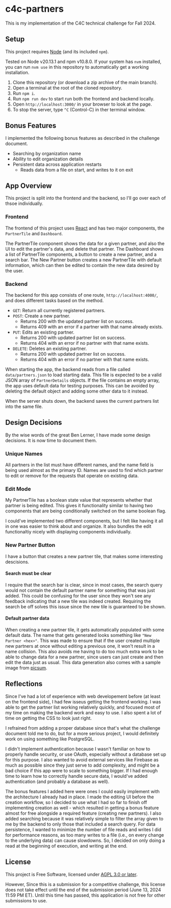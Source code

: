 # c4c-partners

This is my implementation of the C4C technical challenge for Fall 2024.

## Setup

This project requires [Node](https://nodejs.org) (and its included `npm`).

Tested on Node v20.13.1 and npm v10.8.0.
If your system has `nvm` installed, you can run `nvm use` in this repository
to automatically get a working installation.

1. Clone this repository (or download a zip archive of the main branch).
2. Open a terminal at the root of the cloned repository.
3. Run `npm i`.
4. Run `npm run dev` to start run both the frontend and backend locally.
5. Open `http://localhost:3000/` in your browser to look at the page.
6. To stop the server, type `^C` (Control-C) in ther terminal window.

## Bonus Features

I implemented the following bonus features as described in the challenge
document.

-   Searching by organization name
-   Ability to edit organization details
-   Persistent data across application restarts
    -   Reads data from a file on start, and writes to it on exit

## App Overview

This project is split into the frontend and the backend, so I'll go over each
of thsoe individually.

### Frontend

The frontend of this project uses [React](https://react.dev) and has two major
components, the `PartnerTile` and `Dashboard`.

The PartnerTile component shows the data for a given partner, and also the UI
to edit the partner's data, and delete that partner.
The Dashboard shows a list of PartnerTile components, a button to create a new
partner, and a search bar.
The New Partner button creates a new PartnerTile with default information,
which can then be edited to contain the new data desired by the user.

### Backend

The backend for this app consists of one route, `http://localhost:4000/`, and
does different tasks based on the method.

-   `GET`: Return all currently registered partners.
-   `POST`: Create a new partner.
    -   Returns 200 with the updated partner list on success.
    -   Returns 409 with an error if a partner with that name already exists.
-   `PUT`: Edits an existing partner.
    -   Returns 200 with updated partner list on success.
    -   Returns 404 with an error if no partner with that name exists.
-   `DELETE`: Deletes an existing partner.
    -   Returns 200 with updated partner list on success.
    -   Returns 404 with an error if no partner with that name exists.

When starting the app, the backend reads from a file called `data/partners.json`
to load starting data. This file is expected to be a valid JSON array of
`PartnerDetails` objects. If the file contains an empty array, the app uses
default data for testing purposes. This can be avoided by deleting the default
object and adding some other data to it instead.

When the server shuts down, the backend saves the current partners list into the
same file.

## Design Decisions

By the wise words of the great Ben Lerner, I have made some design decisions.
It is now time to document them.

### Unique Names

All partners in the list must have different names, and the name field is
being used almost as the primary ID.
Names are used to find which partner to edit or remove for the requests that
operate on existing data.

### Edit Mode

My PartnerTile has a boolean state value that represents whether that partner
is being edited. This gives it functionality similar to having two components
that are being conditionally switched on the same boolean flag.

I could've implemented two different components, but I felt like having it all
in one was easier to think about and organize. It also bundles the edit
functionaltiy nicely with displaying components individually.

### New Partner Button

I have a button that creates a new partner tile, that makes some interesting
descisions.

#### Search must be clear

I require that the search bar is clear, since in most cases, the search query
would not contain the default partner name for something that was just added.
This could be confusing for the user since they won't see any feedback
indicating that a new tile was indeed created.
Requiring the search be off solves this issue since the new tile is guaranteed
to be shown.

#### Default partner data

When creating a new partner tile, it gets automatically populated with some
default data.
The name that gets generated looks something like `"New Partner <hex>"`.
This was made to ensure that if the user created multiple new partners at once
without editing a previous one, it won't result in a name collision.
This also avoids me having to do too much extra work to be able to change
data for a new partner, since users can just create and then edit the data
just as usual.
This data generation also comes with a sample image from
[picsum](https://picsum.photos).

## Reflections

Since I've had a lot of experience with web developement before (at least on
the frontend side), I had few isseus getting the frontend working.
I was able to get the partner list working relatively quickly, and focused
most of my time on making the backend work and easy to use.
I also spent a lot of time on getting the CSS to look just right.

I refrained from adding a proper database since that's what the challenge
document told me to do, but for a more serious project, I would definitely
work on using something like PostgreSQL.

I didn't implement authentication because I wasn't familiar on how to properly
handle security, or use OAuth, especially without a database set up for this
purpose.
I also wanted to avoid external services like Firebase as much as possible
since they just serve to add complexity, and might be a bad choice if this
app were to scale to something bigger.
If I had enough time to learn how to correctly handle secure data, I would've
added authentication (and probably a database as well).

The bonus features I added here were ones I could easily implement with the
architecture I already had in place.
I made the editing UI before the creation workflow, so I decided to use
what I had so far to finish off implementing creation as well - which resulted
in getting a bonus feature almost for free alongside a required feature
(creating new partners).
I also added searching because it was relatively simple to filter the array
given to me by the backend to only those that included a search query.
For data persistence, I wanted to minimize the number of file reads and writes
I did for performance reasons, as too many writes to a file (i.e., on every
change to the underlying data) can cause slowdowns. So, I decided on only doing
a read at the beginning of execution, and writing at the end.

## License

This project is Free Software, licensed under [AGPL 3.0 or later](LICENSE).

However, Since this is a submission for a competitive challenge, this license
does not take effect until the end of the submission period
(June 13, 2024 11:59 PM ET).
Until this time has passed, this application is not free for other submissions
to use.
